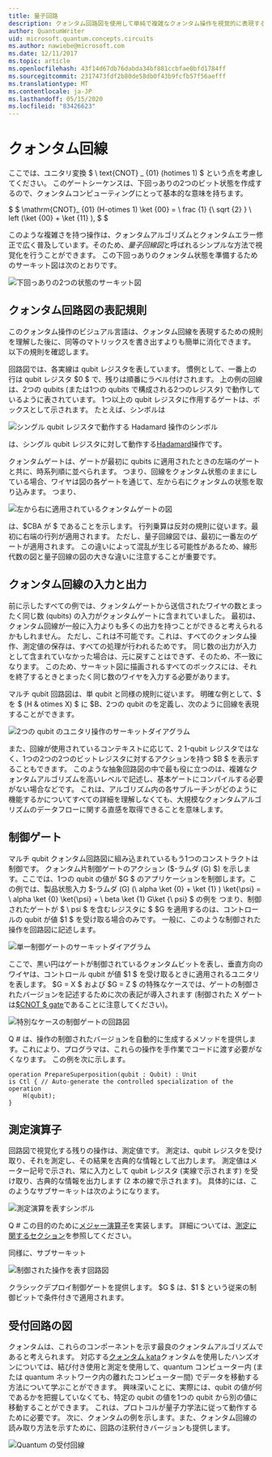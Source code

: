 ```yaml
---
title: 量子回路
description: クォンタム回路図を使用して単純で複雑なクォンタム操作を視覚的に表現する方法について説明します。
author: QuantumWriter
uid: microsoft.quantum.concepts.circuits
ms.author: nawiebe@microsoft.com
ms.date: 12/11/2017
ms.topic: article
ms.openlocfilehash: 43f14d67db76dabda34bf881ccbfae0bfd1784ff
ms.sourcegitcommit: 2317473fdf2b80de58db0f43b9fcfb57f56aefff
ms.translationtype: MT
ms.contentlocale: ja-JP
ms.lasthandoff: 05/15/2020
ms.locfileid: "83426623"
---
```

# <a name="quantum-circuits"></a>クォンタム回線
ここでは、ユニタリ変換 $ \ text{CNOT} _ {01} (hotimes 1) $ という点を考慮してください。
このゲートシーケンスは、下回っありの2つのビット状態を作成するので、クォンタムコンピューティングにとって基本的な意味を持ちます。

$ $ \mathrm{CNOT}_ {01} (H-otimes 1) \ket {00} = \ frac {1} {\ sqrt {2} } \ left (\ket {00} + \ket {11} ), $ $

このような複雑さを持つ操作は、クォンタムアルゴリズムとクォンタムエラー修正で広く普及しています。そのため、*量子回線図*と呼ばれるシンプルな方法で視覚化を行うことができます。
この下回っありのクォンタム状態を準備するためのサーキット図は次のとおりです。

<!--- ![](.\media\1.svg) --->
<!-- Can't find a way to easily center this... probably an extension needed:  -->
![下回っありの2つの状態のサーキット図](~/media/1.svg)

## <a name="quantum-circuit-diagram-conventions"></a>クォンタム回路図の表記規則
このクォンタム操作のビジュアル言語は、クォンタム回線を表現するための規則を理解した後に、同等のマトリックスを書き出すよりも簡単に消化できます。
以下の規則を確認します。

回路図では、各実線は qubit レジスタを表しています。
慣例として、一番上の行は qubit レジスタ $0 $ で、残りは順番にラベル付けされます。 上の例の回線は、2つの qubits (または1つの qubits で構成される2つのレジスタ) で動作しているように表されています。
1つ以上の qubit レジスタに作用するゲートは、ボックスとして示されます。
たとえば、シンボルは

<!--- ![](.\media\2.svg) --->
<!-- Can't find a way to easily center this... probably an extension needed:  -->
![シングル qubit レジスタで動作する Hadamard 操作のシンボル](~/media/2.svg)

は、シングル qubit レジスタに対して動作する[Hadamard](xref:microsoft.quantum.intrinsic.h)操作です。

クォンタムゲートは、ゲートが最初に qubits に適用されたときの左端のゲートと共に、時系列順に並べられます。
つまり、回線をクォンタム状態のままにしている場合、ワイヤは図の各ゲートを通じて、左から右にクォンタムの状態を取り込みます。
つまり、 

<!--- ![](.\media\3.svg) --->
<!-- Can't find a way to easily center this... probably an extension needed:  -->
![左から右に適用されているクォンタムゲートの図](~/media/3.svg)

は、$CBA が $ であることを示します。
行列乗算は反対の規則に従います。最初に右端の行列が適用されます。 ただし、量子回線図では、最初に一番左のゲートが適用されます。
この違いによって混乱が生じる可能性があるため、線形代数の図と量子回線の図の大きな違いに注意することが重要です。

## <a name="inputs-and-outputs-of-quantum-circuits"></a>クォンタム回線の入力と出力
前に示したすべての例では、クォンタムゲートから送信されたワイヤの数とまったく同じ数 (qubits) の入力がクォンタムゲートに含まれていました。
最初は、クォンタム回線が一般に入力よりも多くの出力を持つことができると考えられるかもしれません。
ただし、これは不可能です。これは、すべてのクォンタム操作、測定値の保存は、すべての処理が行われるためです。
同じ数の出力が入力として含まれていなかった場合は、元に戻すことはできず、そのため、不一致になります。
このため、サーキット図に描画されるすべてのボックスには、それを終了するときとまったく同じ数のワイヤを入力する必要があります。

マルチ qubit 回路図は、単 qubit と同様の規則に従います。
明確な例として、$ を $ (H & otimes X) $ に $B、2つの qubit のを定義し、次のように回線を表現することができます。

<!--- ![](.\media\4.svg) --->
<!-- Can't find a way to easily center this... probably an extension needed:  -->
![2つの qubit のユニタリ操作のサーキットダイアグラム](~/media/4.svg)

また、回線が使用されているコンテキストに応じて、2 1-qubit レジスタではなく、1つの2つの2つのビットレジスタに対するアクションを持つ $B $ を表示することもできます。 このような抽象回路図の中で最も役に立つのは、複雑なクォンタムアルゴリズムを高いレベルで記述し、基本ゲートにコンパイルする必要がない場合などです。
これは、アルゴリズム内の各サブルーチンがどのように機能するかについてすべての詳細を理解しなくても、大規模なクォンタムアルゴリズムのデータフローに関する直感を取得できることを意味します。

## <a name="controlled-gates"></a>制御ゲート
マルチ qubit クォンタム回路図に組み込まれているもう1つのコンストラクトは制御です。
クォンタム片制御ゲートのアクション ($-ラムダ (G) $) を示します。ここでは、1つの qubit の値が $G $ のアプリケーションを制御します。この例では、製品状態入力 $-ラムダ (G) (\ alpha \ket {0} + \ket {1} ) \ket{\psi} = \ alpha \ket {0} \ket{\psi} + \ beta \ket {1} G\ket {\ psi} $ の例を
つまり、制御されたゲートが $ \ psi $ を含むレジスタに $ $G を適用するのは、コントロールの qubit が値 $1 $ を受け取る場合のみです。
一般に、このような制御された操作を回路図に記述します。

<!--- ![](.\media\5.svg) --->
<!-- Can't find a way to easily center this... probably an extension needed:  -->
![単一制御ゲートのサーキットダイアグラム](~/media/5.svg)

ここで、黒い円はゲートが制御されているクォンタムビットを表し、垂直方向のワイヤは、コントロール qubit が値 $1 $ を受け取るときに適用されるユニタリを表します。
$G = X $ および $G = Z $ の特殊なケースでは、ゲートの制御されたバージョンを記述するために次の表記が導入されます (制御された X ゲートは[$CNOT $ gate](xref:microsoft.quantum.intrinsic.cnot)であることに注意してください)。

<!--- ![](.\media\6.svg) --->
<!-- Can't find a way to easily center this... probably an extension needed:  -->
![特別なケースの制御ゲートの回路図](~/media/6.svg)

Q # は、操作の制御されたバージョンを自動的に生成するメソッドを提供します。これにより、プログラマは、これらの操作を手作業でコードに渡す必要がなくなります。 この例を次に示します。

```qsharp
operation PrepareSuperposition(qubit : Qubit) : Unit
is Ctl { // Auto-generate the controlled specialization of the operation
    H(qubit);
}
```

## <a name="measurement-operator"></a>測定演算子
回路図で視覚化する残りの操作は、測定値です。
測定は、qubit レジスタを受け取り、それを測定し、その結果を古典的な情報として出力します。
測定値はメーター記号で示され、常に入力として qubit レジスタ (実線で示されます) を受け取り、古典的な情報を出力します (2 本の線で示されます)。
具体的には、このようなサブサーキットは次のようになります。

<!--- ![](.\media\7.svg) ---->
<!-- Can't find a way to easily center this... probably an extension needed:  -->
![測定演算を表すシンボル](~/media/7.svg)

Q # この目的のために[メジャー演算子](xref:microsoft.quantum.intrinsic.measure)を実装します。
詳細については、[測定に関するセクション](xref:microsoft.quantum.libraries.standard.prelude#measurements)を参照してください。

同様に、サブサーキット

<!--- ![](.\media\8.svg) --->
<!-- Can't find a way to easily center this... probably an extension needed:  -->
![制御された操作を表す回路図](~/media/8.svg)

クラシックデプロイ制御ゲートを提供します。 $G $ は、$1 $ という従来の制御ビットで条件付きで適用されます。

## <a name="teleportation-circuit-diagram"></a>受付回路の図
クォンタムは、これらのコンポーネントを示す最良のクォンタムアルゴリズムであると考えられます。
対応する[クォンタム kata](xref:microsoft.quantum.overview.katas)クォンタムを使用したハンズオンについては、結び付き使用と測定を使用して、quantum コンピューター内 (または quantum ネットワーク内の離れたコンピューター間) でデータを移動する方法について学ぶことができます。
興味深いことに、実際には、qubit の値が何であるかを把握していなくても、特定の qubit の値を1つの qubit から別の値に移動することができます。
これは、プロトコルが量子力学法に従って動作するために必要です。
次に、クォンタムの例を示します。また、クォンタム回線の読み取り方法を示すために、回路の注釈付きバージョンも提供します。

<!--- ![](.\media\tp2.svg){ width=50% } --->
![Quantum の受付回線](~/media/tp2.svg)
